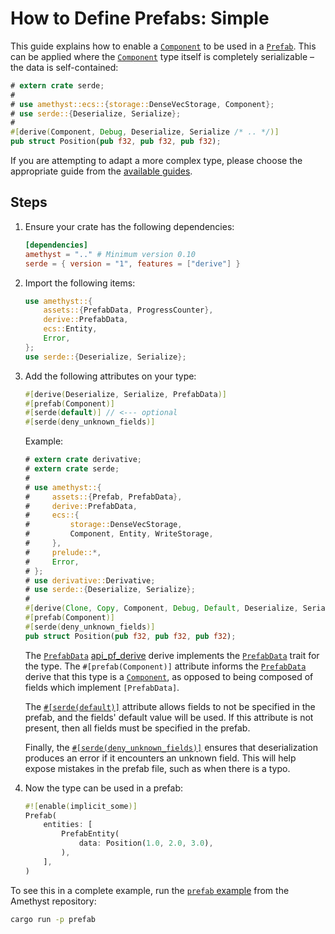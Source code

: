 # How to Define Prefabs: Simple

This guide explains how to enable a [`Component`] to be used in a [`Prefab`]. This can be applied where the [`Component`] type itself is completely serializable – the data is self-contained:

```rust ,no_run,noplaypen
# extern crate serde;
#
# use amethyst::ecs::{storage::DenseVecStorage, Component};
# use serde::{Deserialize, Serialize};
#
#[derive(Component, Debug, Deserialize, Serialize /* .. */)]
pub struct Position(pub f32, pub f32, pub f32);
```

If you are attempting to adapt a more complex type, please choose the appropriate guide from the [available guides][bk_prefab_prelude].

## Steps

1. Ensure your crate has the following dependencies:

   ```toml
   [dependencies]
   amethyst = ".." # Minimum version 0.10
   serde = { version = "1", features = ["derive"] }
   ```

1. Import the following items:

   ```rust
   use amethyst::{
       assets::{PrefabData, ProgressCounter},
       derive::PrefabData,
       ecs::Entity,
       Error,
   };
   use serde::{Deserialize, Serialize};
   ```

1. Add the following attributes on your type:

   ```rust
   #[derive(Deserialize, Serialize, PrefabData)]
   #[prefab(Component)]
   #[serde(default)] // <--- optional
   #[serde(deny_unknown_fields)]
   ```

   Example:

   ```rust ,edition2018,no_run,noplaypen
   # extern crate derivative;
   # extern crate serde;
   #
   # use amethyst::{
   #     assets::{Prefab, PrefabData},
   #     derive::PrefabData,
   #     ecs::{
   #         storage::DenseVecStorage,
   #         Component, Entity, WriteStorage,
   #     },
   #     prelude::*,
   #     Error,
   # };
   # use derivative::Derivative;
   # use serde::{Deserialize, Serialize};
   #
   #[derive(Clone, Copy, Component, Debug, Default, Deserialize, Serialize, PrefabData)]
   #[prefab(Component)]
   #[serde(deny_unknown_fields)]
   pub struct Position(pub f32, pub f32, pub f32);
   ```

   The [`PrefabData`] [api\_pf\_derive][api_pf_derive] derive implements the [`PrefabData`] trait for the type. The `#[prefab(Component)]` attribute informs the [`PrefabData`] derive that this type is a [`Component`], as opposed to being composed of fields which implement `[PrefabData]`.

   The [`#[serde(default)]`][ser_def] attribute allows fields to not be specified in the prefab, and the fields' default value will be used. If this attribute is not present, then all fields must be specified in the prefab.

   Finally, the [`#[serde(deny_unknown_fields)]`][ser_unk] ensures that deserialization produces an error if it encounters an unknown field. This will help expose mistakes in the prefab file, such as when there is a typo.

1. Now the type can be used in a prefab:

   ```rust
   #![enable(implicit_some)]
   Prefab(
       entities: [
           PrefabEntity(
               data: Position(1.0, 2.0, 3.0),
           ),
       ],
   )
   ```

To see this in a complete example, run the [`prefab` example] from the Amethyst repository:

```bash
cargo run -p prefab
```

[api_pf_derive]: https://docs.amethyst.rs/master/amethyst_derive/derive.PrefabData.html
[bk_prefab_prelude]: ./how_to_define_prefabs_prelude.html
[ser_def]: https://serde.rs/container-attrs.html#default
[ser_unk]: https://serde.rs/container-attrs.html#deny_unknown_fields
[`component`]: https://docs.rs/specs/~0.16/specs/trait.Component.html
[`prefabdata`]: https://docs.amethyst.rs/master/amethyst_assets/trait.PrefabData.html#impl-PrefabData
[`prefab`]: https://docs.amethyst.rs/master/amethyst_assets/struct.Prefab.html
[`prefab` example]: https://github.com/amethyst/amethyst/tree/master/examples/prefab
